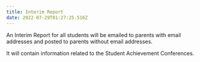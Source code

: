 ```yaml
---
title: Interim Report
date: 2022-07-29T01:27:25.516Z
---
```

An Interim Report for all students will be emailed to parents with email addresses and posted to parents without email addresses.  

It will contain information related to the Student Achievement Conferences.